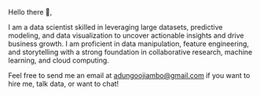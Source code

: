 Hello there 👋,

I am a data scientist skilled in leveraging large datasets, predictive modeling, and data visualization to uncover actionable insights and drive business growth. I am proficient in data manipulation, feature engineering, and storytelling with a strong foundation in collaborative research, machine learning, and cloud computing.

Feel free to send me an email at adungoojiambo@gmail.com if you want to hire me, talk data, or want to chat!

<!--
**A1995Ojiambo/A1995Ojiambo** is a ✨ _special_ ✨ repository because its `README.md` (this file) appears on your GitHub profile.

Here are some ideas to get you started:

- 🔭 I’m currently working on ...
- 🌱 I’m currently learning ...
- 👯 I’m looking to collaborate on ...
- 🤔 I’m looking for help with ...
- 💬 Ask me about ...
- 📫 How to reach me: ...
- 😄 Pronouns: ...
- ⚡ Fun fact: ...
-->
